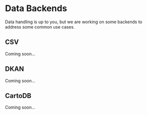 # Data Backends
Data handling is up to you, but we are working on some backends to address some common use cases.

## CSV
Coming soon...

## DKAN
Coming soon...

## CartoDB
Coming soon...
